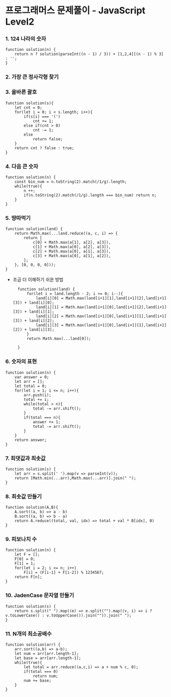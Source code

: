 # 프로그래머스 문제풀이 - JavaScript Level2
### 1. 124 나라의 숫자
    function solution(n) {
        return n ? solution(parseInt((n - 1) / 3)) + [1,2,4][(n - 1) % 3] : '';
    }
    
### 2. 가장 큰 정사각형 찾기

### 3. 올바른 괄호
    function solution(s){
        let cnt = 0;
        for(let i = 0; i < s.length; i++){
            if(s[i] === '(')
                cnt += 1;
            else if(cnt > 0)
                cnt -= 1;
            else
                return false;
        }
        return cnt ? false : true;
    }
    
### 4. 다음 큰 숫자
    function solution(n) {
        const bin_num = n.toString(2).match(/1/g).length;
        while(true){
            n ++;
            if(n.toString(2).match(/1/g).length === bin_num) return n;
        }
    }

### 5. 땅따먹기
    function solution(land) {
        return Math.max(...land.reduce((a, c, i) => {
            return [
                c[0] + Math.max(a[1], a[2], a[3]),  
                c[1] + Math.max(a[0], a[2], a[3]),
                c[2] + Math.max(a[0], a[1], a[3]),
                c[3] + Math.max(a[0], a[1], a[2]),
            ];
        }, [0, 0, 0, 0]));
    }
    
- 조금 더 이해하기 쉬운 방법

        function solution(land) {
            for(let i = land.length - 2; i >= 0; i--){
                land[i][0] = Math.max(land[i+1][1],land[i+1][2],land[i+1][3]) + land[i][0];
                land[i][1] = Math.max(land[i+1][0],land[i+1][2],land[i+1][3]) + land[i][1];
                land[i][2] = Math.max(land[i+1][0],land[i+1][1],land[i+1][3]) + land[i][2];
                land[i][3] = Math.max(land[i+1][0],land[i+1][1],land[i+1][2]) + land[i][3];
            }
            return Math.max(...land[0]);

        }
        
### 6. 숫자의 표현
    function solution(n) {
        var answer = 0;
        let arr = [];
        let total = 0;
        for(let i = 1; i <= n; i++){
            arr.push(i);
            total += i;
            while(total > n){
                total -= arr.shift();
            }
            if(total === n){
                answer += 1;
                total -= arr.shift();
            }
        }
        return answer;
    }

### 7. 최댓값과 최솟값
    function solution(s) {
        let arr = s.split(' ').map(v => parseInt(v));
        return [Math.min(...arr),Math.max(...arr)].join(" ");
    }
    
### 8. 최솟값 만들기
    function solution(A,B){
        A.sort((a, b) => a - b)
        B.sort((a, b) => b - a)
        return A.reduce((total, val, idx) => total + val * B[idx], 0)
    }
### 9. 피보나치 수
    function solution(n) {
        let F = [];
        F[0] = 0;
        F[1] = 1;
        for(let i = 2; i <= n; i++)
            F[i] = (F[i-1] + F[i-2]) % 1234567;
        return F[n];
    }
### 10. JadenCase 문자열 만들기
    function solution(s) {
        return s.split(" ").map((e) => e.split("").map((v, i) => i ? v.toLowerCase() : v.toUpperCase()).join("")).join(" ");
    }
### 11. N개의 최소공배수
    function solution(arr) {
        arr.sort((a,b) => a-b);
        let num = arr[arr.length-1];
        let base = arr[arr.length-1];
        while(true){
            let total = arr.reduce((a,c,i) => a + num % c, 0);
            if(total === 0) 
                return num;
            num += base;
        }
    }
